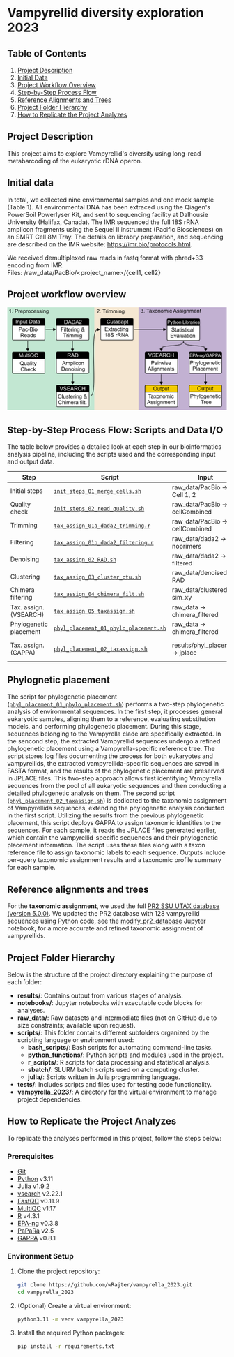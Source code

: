 # Vampyrellid diversity exploration 2023

## Table of Contents
1. [Project Description](#project-description)
2. [Initial Data](#initial-data)
3. [Project Workflow Overview](#project-workflow-overview)
4. [Step-by-Step Process Flow](#step-by-step-process-flow)
5. [Reference Alignments and Trees](#reference-alignments-and-trees)
6. [Project Folder Hierarchy](#project-folder-hierarchy)
7. [How to Replicate the Project Analyzes](#how-to-replicate-the-project-analyzes)

## Project Description

This project aims to explore Vampyrellid's diversity using long-read metabarcoding of the eukaryotic rDNA operon.

## Initial data

In total, we collected nine environmental samples and one mock sample (Table 1). All environmental DNA has been extraced using the Qiagen's PowerSoil Powerlyser Kit, and sent to sequencing facility at Dalhousie University (Halifax, Canada). The IMR sequenced the full 18S rRNA amplicon fragments using the Sequel II instrument (Pacific Biosciences) on an SMRT Cell 8M Tray.
The details on librabry preparation, and sequencing are described on the IMR website: https://imr.bio/protocols.html.

We received demultiplexed raw reads in fastq format with phred+33 encoding from IMR. \
Files: /raw_data/PacBio/<project_name>/{cell1, cell2}


## Project workflow overview

![Workflow Schematic](results/main_figures/pipeline.png)

## Step-by-Step Process Flow: Scripts and Data I/O
The table below provides a detailed look at each step in our bioinformatics analysis pipeline, including the scripts used and the corresponding input and output data.

|Step                  | Script                                            | Input                            | Output                                         |
|----------------------|---------------------------------------------------|----------------------------------|------------------------------------------------|
|Initial steps         | [`init_steps_01_merge_cells.sh`][script1]         | raw_data/PacBio -> Cell 1, 2     | raw_data/PacBio -> cellCombined                |
|Quality check         | [`init_steps_02_read_quality.sh`][script2]        | raw_data/PacBio -> cellCombined  | results -> [multiqc][multiqc]                  |
|Trimming              | [`tax_assign_01a_dada2_trimming.r`][script3]      | raw_data/PacBio -> cellCombined  | raw_data/dada2 -> noprimers                    |
|Filtering             | [`tax_assign_01b_dada2_filtering.r`][script4]     | raw_data/dada2 -> noprimers      | raw_data/dada2 -> filtered                     |
|Denoising             | [`tax_assign_02_RAD.sh`][script5]                 | raw_data/dada2 -> filtered       | raw_data/denoised -> RAD                       |
|Clustering            | [`tax_assign_03_cluster_otu.sh`][script6]         | raw_data/denoised -> RAD         | raw_data/clustered -> sim_xy                   |
|Chimera filtering     | [`tax_assign_04_chimera_filt.sh`][script7]        | raw_data/clustered -> sim_xy     | raw_data -> chimera_filtered                   |
|Tax. assign. (VSEARCH)| [`tax_assign_05_taxassign.sh`][script8]           | raw_data -> chimera_filtered     | results -> [tax_assignment_vsearch][ta_vsearch]|
|Phylogenetic placement| [`phyl_placement_01_phylo_placement.sh`][script9] | raw_data -> chimera_filtered     | results/phyl_placement -> [jplace][jplace]     |
|Tax. assign. (GAPPA)  | [`phyl_placement_02_taxassign.sh`][script10]      | results/phyl_placement -> jplace | results/phyl_placement -> [tax_assignment_gappa][ta_gappa]     |


[script1]: https://github.com/wRajter/vampyrella_2023/blob/master/scripts/bash/init_steps_01_merge_cells.sh
[script2]: https://github.com/wRajter/vampyrella_2023/blob/master/scripts/bash/init_steps_02_inspect_reads_quality.sh
[script3]: https://github.com/wRajter/vampyrella_2023/blob/master/scripts/bash/tax_assign_01a_dada2_trimming.r
[script4]: https://github.com/wRajter/vampyrella_2023/blob/master/scripts/bash/tax_assign_01b_dada2_filtering.r
[script5]: https://github.com/wRajter/vampyrella_2023/blob/master/scripts/bash/tax_assign_02_RAD.sh
[script6]: https://github.com/wRajter/vampyrella_2023/blob/master/scripts/bash/tax_assign_03_cluster_otu.sh
[script7]: https://github.com/wRajter/vampyrella_2023/blob/master/scripts/bash/tax_assign_04_chimera_filt.sh
[script8]: https://github.com/wRajter/vampyrella_2023/blob/master/scripts/bash/tax_assign_05_taxassign.sh
[script9]: https://github.com/wRajter/vampyrella_2023/blob/master/scripts/bash/phyl_placement_01_phylo_placement.sh
[script10]: https://github.com/wRajter/vampyrella_2023/blob/master/scripts/bash/phyl_placement_02_taxassign.sh
[multiqc]: https://github.com/wRajter/vampyrella_2023/blob/master/results/multiqc
[ta_vsearch]: https://github.com/wRajter/vampyrella_2023/blob/master/results/tax_assignment_vsearch
[jplace]: https://github.com/wRajter/vampyrella_2023/blob/master/results/phyl_placement/jplace
[ta_gappa]: https://github.com/wRajter/vampyrella_2023/blob/master/results/phyl_placement/tax_assignment_gappa


## Phylognetic placement

The script for phylogenetic placement ([`phyl_placement_01_phylo_placement.sh`][script9]) performs a two-step phylogenetic analysis of environmental sequences. In the first step, it processes general eukaryotic samples, aligning them to a reference, evaluating substitution models, and performing phylogenetic placement. During this stage, sequences belonging to the Vampyrella clade are specifically extracted. In the sencond step, the extracted Vampyrellid sequences undergo a refined phylogenetic placement using a Vampyrella-specific reference tree. The script stores log files documenting the process for both eukaryotes and vampyrellids, the extracted vampyrellida-specific sequences are saved in FASTA format, and the results of the phylogenetic placement are preserved in JPLACE files. This two-step approach allows first identifying Vampyrella sequences from the pool of all eukaryotic sequences and then conducting a detailed phylogenetic analysis on them.
The second script ([`phyl_placement_02_taxassign.sh`][script10]) is dedicated to the taxonomic assignment of Vampyrellida sequences, extending the phylogenetic analysis conducted in the first script. Utilizing the results from the previous phylogenetic placement, this script deploys GAPPA to assign taxonomic identities to the sequences. For each sample, it reads the JPLACE files generated earlier, which contain the vampyrellid-specific sequences and their phylogenetic placement information. The script uses these files along with a taxon reference file to assign taxonomic labels to each sequence. Outputs include per-query taxonomic assignment results and a taxonomic profile summary for each sample.


## Reference alignments and trees

For the **taxonomic assignment**, we used the full [PR2 SSU UTAX database (version 5.0.0)](https://github.com/pr2database/pr2database/releases/tag/v5.0.0). We updated the PR2 database with 128 vampyrellid sequences using Python code, see the [modify_pr2_database](https://github.com/wRajter/vampyrella_2023/blob/master/notebooks/modify_pr2_database.ipynb) Jupyter notebook, for a more accurate and refined taxonomic assignment of vampyrellids.

## Project Folder Hierarchy

Below is the structure of the project directory explaining the purpose of each folder:


- **results/**: Contains output from various stages of analysis.
- **notebooks/**: Jupyter notebooks with executable code blocks for analyses.
- **raw_data/**: Raw datasets and intermediate files (not on GitHub due to size constraints; available upon request).
- **scripts/**: This folder contains different subfolders organized by the scripting language or environment used:
  - **bash_scripts/**: Bash scripts for automating command-line tasks.
  - **python_functions/**: Python scripts and modules used in the project.
  - **r_scripts/**: R scripts for data processing and statistical analysis.
  - **sbatch/**: SLURM batch scripts used on a computing cluster.
  - **julia/**: Scripts written in Julia programming language.
- **tests/**: Includes scripts and files used for testing code functionality.
- **vampyrella_2023/**: A directory for the virtual environment to manage project dependencies.


## How to Replicate the Project Analyzes

To replicate the analyses performed in this project, follow the steps below:

### Prerequisites

- [Git](https://git-scm.com/)
- [Python](https://www.python.org/) v3.11
- [Julia](https://julialang.org/) v1.9.2
- [vsearch](https://github.com/torognes/vsearch) v2.22.1
- [FastQC](https://www.bioinformatics.babraham.ac.uk/projects/fastqc/) v0.11.9
- [MultiQC](https://multiqc.info/) v1.17
- [R](https://www.r-project.org/) v4.3.1
- [EPA-ng](https://github.com/pierrebarbera/epa-ng) v0.3.8
- [PaPaRa](https://cme.h-its.org/exelixis/web/software/papara/index.html) v2.5
- [GAPPA](https://github.com/lczech/gappa) v0.8.1

### Environment Setup

1. Clone the project repository:
   ```bash
   git clone https://github.com/wRajter/vampyrella_2023.git
   cd vampyrella_2023
2. (Optional) Create a virtual environment:
    ```bash
    python3.11 -m venv vampyrella_2023
3. Install the required Python packages:
    ```bash
    pip install -r requirements.txt

